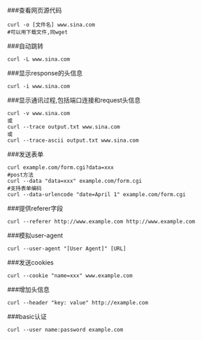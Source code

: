 ###查看网页源代码
```
curl -o [文件名] www.sina.com
#可以用下载文件,同wget
```

###自动跳转
```
curl -L www.sina.com
```

###显示response的头信息
```
curl -i www.sina.com
```

###显示通讯过程,包括端口连接和request头信息
```
curl -v www.sina.com
或
curl --trace output.txt www.sina.com 
或 
curl --trace-ascii output.txt www.sina.com
```

###发送表单
```
curl example.com/form.cgi?data=xxx 
#post方法
curl --data "data=xxx" example.com/form.cgi 
#支持表单编码
curl --data-urlencode "date=April 1" example.com/form.cgi
```

###提供referer字段
```
curl --referer http://www.example.com http://www.example.com
```

###模拟user-agent
```
curl --user-agent "[User Agent]" [URL] 
```

###发送cookies
```
curl --cookie "name=xxx" www.example.com
```

###增加头信息
```
curl --header "key: value" http://example.com 
```

###basic认证
```
curl --user name:password example.com
```
